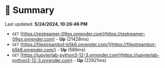 # 📖 Summary
Last updated: **5/24/2024, 10:26:46 PM**

- `GET` [https://restreamer-09gx.onrender.com](https://restreamer-09gx.onrender.com) - **Up** (21428ms)
- `GET` [https://filestreambot-b5k6.onrender.com/](https://filestreambot-b5k6.onrender.com/) - **Up** (589ms)
- `GET` [https://jupyterlab-python3-12-3.onrender.com](https://jupyterlab-python3-12-3.onrender.com) - **Up** (22921ms)
